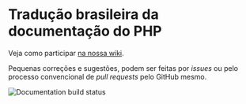 # Tradução brasileira da documentação do PHP

Veja como participar [na nossa wiki](https://github.com/php/doc-pt_br/wiki).

Pequenas correções e sugestões, podem ser feitas por *issues* ou pelo processo convencional de *pull requests* pelo GitHub mesmo.

![Documentation build status](https://github.com/php/doc-pt_br/actions/workflows/integrate.yaml/badge.svg)
